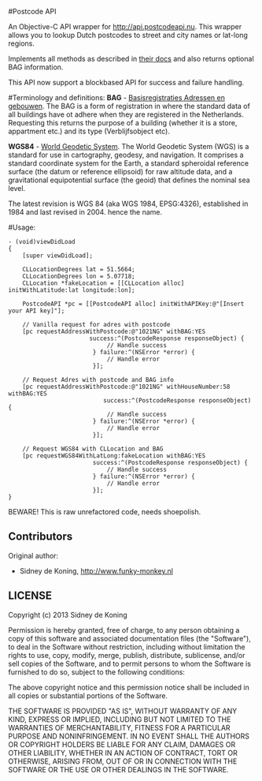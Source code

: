 #Postcode API

An Objective-C API wrapper for http://api.postcodeapi.nu. This wrapper allows you to lookup Dutch postcodes to street and city names or lat-long regions.

Implements all methods as described in [their docs](http://api.postcodeapi.nu/docs/) and also returns optional BAG information.

This API now support a blockbased API for success and failure handling.

#Terminology and definitions:
**BAG** - [Basisregistraties Adressen en gebouwen](http://bag.vrom.nl/).
The BAG is a form of registration in where the standard data of all buildings have ot adhere when they are registered in the Netherlands. Requesting this returns the purpose of a building (whether it is a store, appartment etc.) and its type (Verblijfsobject etc).

**WGS84** - [World Geodetic System](http://en.wikipedia.org/wiki/World_Geodetic_System).
The World Geodetic System (WGS) is a standard for use in cartography, geodesy, and navigation. It comprises a standard coordinate system for the Earth, a standard spheroidal reference surface (the datum or reference ellipsoid) for raw altitude data, and a gravitational equipotential surface (the geoid) that defines the nominal sea level.

The latest revision is WGS 84 (aka WGS 1984, EPSG:4326), established in 1984 and last revised in 2004. hence the name.


#Usage:
```objc
- (void)viewDidLoad
{
	[super viewDidLoad];

    CLLocationDegrees lat = 51.5664;
	CLLocationDegrees lon = 5.07718;
	CLLocation *fakeLocation = [[CLLocation alloc] initWithLatitude:lat longitude:lon];

	PostcodeAPI *pc = [[PostcodeAPI alloc] initWithAPIKey:@"[Insert your API key]"];
    
    // Vanilla request for adres with postcode
    [pc requestAddressWithPostcode:@"1021NG" withBAG:YES
                       success:^(PostcodeResponse responseObject) {
                            // Handle success
                        } failure:^(NSError *error) {
                            // Handle error
                        }];

    // Request Adres with postcode and BAG info
	[pc requestAddressWithPostcode:@"1021NG" withHouseNumber:58 withBAG:YES
	                       success:^(PostcodeResponse responseObject) {
                            // Handle success
                        } failure:^(NSError *error) {
                            // Handle error
                        }];
                            
    // Request WGS84 with CLLocation and BAG
    [pc requestWGS84WithLatLong:fakeLocation withBAG:YES
                        success:^(PostcodeResponse responseObject) {
                            // Handle success
                        } failure:^(NSError *error) {
                            // Handle error
                        }];
}
```

BEWARE!
This is raw unrefactored code, needs shoepolish.


## Contributors

Original author: 

 * Sidney de Koning, http://www.funky-monkey.nl

## LICENSE

Copyright (c) 2013 Sidney de Koning

Permission is hereby granted, free of charge, to any person obtaining
a copy of this software and associated documentation files (the
"Software"), to deal in the Software without restriction, including
without limitation the rights to use, copy, modify, merge, publish,
distribute, sublicense, and/or sell copies of the Software, and to
permit persons to whom the Software is furnished to do so, subject to
the following conditions:

The above copyright notice and this permission notice shall be
included in all copies or substantial portions of the Software.

THE SOFTWARE IS PROVIDED "AS IS", WITHOUT WARRANTY OF ANY KIND,
EXPRESS OR IMPLIED, INCLUDING BUT NOT LIMITED TO THE WARRANTIES OF
MERCHANTABILITY, FITNESS FOR A PARTICULAR PURPOSE AND
NONINFRINGEMENT. IN NO EVENT SHALL THE AUTHORS OR COPYRIGHT HOLDERS BE
LIABLE FOR ANY CLAIM, DAMAGES OR OTHER LIABILITY, WHETHER IN AN ACTION
OF CONTRACT, TORT OR OTHERWISE, ARISING FROM, OUT OF OR IN CONNECTION
WITH THE SOFTWARE OR THE USE OR OTHER DEALINGS IN THE SOFTWARE.
